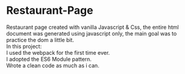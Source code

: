 # Restaurant-Page
Restaurant page created with vanilla Javascript & Css, the entire html document was generated using javascript only, the main goal was to practice the dom a little bit.
</br>
In this project:
</br>
I used the webpack for the first time ever.
</br>
I adopted the ES6 Module pattern.
</br>
Wrote a clean code as much as i can. 
</br>


  
